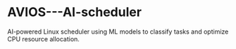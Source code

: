 # AVIOS---AI-scheduler
AI-powered Linux scheduler using ML models to classify tasks and optimize CPU resource allocation.
